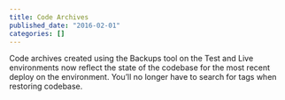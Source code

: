 ```yaml
---
title: Code Archives
published_date: "2016-02-01"
categories: []
---
```

Code archives created using the Backups tool on the Test and Live environments now reflect the state of the codebase for the most recent deploy on the environment. You’ll no longer have to search for tags when restoring codebase.
